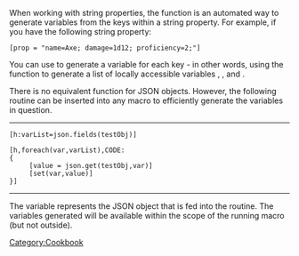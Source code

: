 When working with string properties, the  function is an automated way
to generate variables from the keys within a string property. For
example, if you have the following string property:

``` mtmacro numberLines
[prop = "name=Axe; damage=1d12; proficiency=2;"]
```

You can use  to generate a variable for each key - in other words, using
the function to generate a list of locally accessible variables , , and
.

There is no equivalent function for JSON objects. However, the following
routine can be inserted into any macro to efficiently generate the
variables in question.

<hr>

``` mtmacro
[h:varList=json.fields(testObj)]

[h,foreach(var,varList),CODE:
{
     [value = json.get(testObj,var)]
     [set(var,value)]
}]
```

<hr>

The variable  represents the JSON object that is fed into the routine.
The variables generated will be available within the scope of the
running macro (but not outside).

[Category:Cookbook](Category:Cookbook "wikilink")